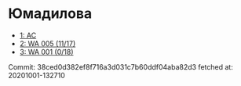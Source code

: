 # Юмадилова
- [1: AC](1.md)
- [2: WA 005 (11/17)](2.md)
- [3: WA 001 (0/18)](3.md)

Commit: 38ced0d382ef8f716a3d031c7b60ddf04aba82d3
 fetched at: 20201001-132710
